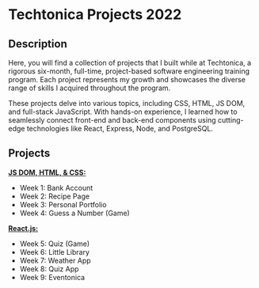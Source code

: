 # Techtonica Projects 2022

## Description
Here, you will find a collection of projects that I built while at Techtonica, a rigorous six-month, full-time, project-based software engineering training program. Each project represents my growth and showcases the diverse range of skills I acquired throughout the program.

These projects delve into various topics, including CSS, HTML, JS DOM, and full-stack JavaScript. With hands-on experience, I learned how to seamlessly connect front-end and back-end components using cutting-edge technologies like React, Express, Node, and PostgreSQL.

## Projects
<b><u> JS DOM, HTML, & CSS:</u></b>

- Week 1: Bank Account
- Week 2: Recipe Page
- Week 3: Personal Portfolio
- Week 4: Guess a Number (Game)

<b><u> React.js:</u></b>

- Week 5: Quiz (Game)
- Week 6: Little Library
- Week 7: Weather App
- Week 8: Quiz App
- Week 9: Eventonica

